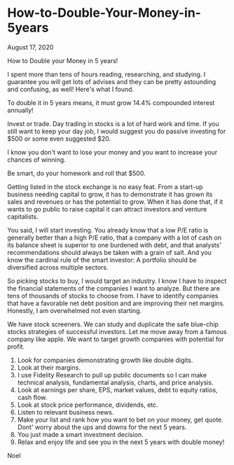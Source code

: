 # How-to-Double-Your-Money-in-5years

August 17, 2020

How to Double your Money in 5 years!

I spent more than tens of hours reading, researching, and studying. I guarantee you
will get lots of advises and they can be pretty astounding and confusing, as well!
Here's what I found.

To double it in 5 years means, it must grow 14.4% compounded interest annually!

Invest or trade. Day trading in stocks is a lot of hard work and time. If you still 
want to keep your day job, I would suggest you do passive investing for $500 or some 
even suggested $20.

I know you don't want to lose your money and you want to increase your chances of
winning.

Be smart, do your homework and roll that $500.

Getting listed in the stock exchange is no easy feat. From a start-up business needing
capital to grow, it has to demonstrate it has grown its sales and revenues or has 
the potential to grow. When it has done that, if it wants to go public to raise
capital it can attract investors and venture capitalists.

You said, I will start investing. You already know that a low P/E ratio
is generally better than a high P/E ratio, that a company with a lot of cash on its
balance sheet is superior to one burdened with debt, and that analysts' recommendations
should always be taken with a grain of salt. And you know the cardinal rule of the
smart investor: A portfolio should be diversified across multiple sectors.

So picking stocks to buy, I would target an industry. I know I have to inspect the 
financial statements of the companies I want to analyze. But there are tens of thousands
of stocks to choose from. I have to identify companies that have a favorable net debt
position and are improving their net margins. Honestly, I am overwhelmed not even starting.

We have stock screeners. We can study and duplicate the safe blue-chip stocks strategies
of successful investors. Let me move away from a famous company like apple. We want to
target growth companies with potential for profit.

1. Look for companies demonstrating growth like double digits. 
2. Look at their margins.
3. I use Fidelity Research to pull up public documents so I can make technical analysis,
   fundamental analysis, charts, and price analysis.
4. Look at earnings per share, EPS, market values, debt to equity ratios, cash flow.
5. Look at stock price performance, dividends, etc.
6. Listen to relevant business news.
7. Make your list and rank how you want to bet on your money, get quote. Dont' worry about
   the ups and downs for the next 5 years.
8. You just made a smart investment decision.
9. Relax and enjoy life and see you in the next 5 years with double money!

Noel
